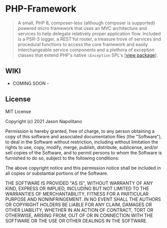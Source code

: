 # PHP-Framework
> A small, PHP 8, composer-less (although composer is supported) powered micro framework 
> that uses an MVC architecture and services to help delegate relatively proper application 
> flow. Included is a PSR-3 logger, a REST'ful router, a treasure trove of services and procedural 
> functions to access the core framework and easily interchangeable service components and
> a plethora of exception classes that extend PHP's native `\Exception` SPL's [[view package](https://github.com/jason-napolitano/PHP-Exceptions)].

## WIKI
 - COMING SOON -

## License
MIT License

Copyright (c) 2021 Jason Napolitano

Permission is hereby granted, free of charge, to any person obtaining a copy
of this software and associated documentation files (the "Software"), to deal
in the Software without restriction, including without limitation the rights
to use, copy, modify, merge, publish, distribute, sublicense, and/or sell
copies of the Software, and to permit persons to whom the Software is
furnished to do so, subject to the following conditions:

The above copyright notice and this permission notice shall be included in all
copies or substantial portions of the Software.

THE SOFTWARE IS PROVIDED "AS IS", WITHOUT WARRANTY OF ANY KIND, EXPRESS OR
IMPLIED, INCLUDING BUT NOT LIMITED TO THE WARRANTIES OF MERCHANTABILITY,
FITNESS FOR A PARTICULAR PURPOSE AND NONINFRINGEMENT. IN NO EVENT SHALL THE
AUTHORS OR COPYRIGHT HOLDERS BE LIABLE FOR ANY CLAIM, DAMAGES OR OTHER
LIABILITY, WHETHER IN AN ACTION OF CONTRACT, TORT OR OTHERWISE, ARISING FROM,
OUT OF OR IN CONNECTION WITH THE SOFTWARE OR THE USE OR OTHER DEALINGS IN THE
SOFTWARE.

